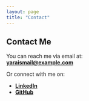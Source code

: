 ```yaml
---
layout: page
title: "Contact"
---
```


## Contact Me

You can reach me via email at:  
**yaraismail@example.com**  

Or connect with me on:
- **[LinkedIn](#)**
- **[GitHub](https://github.com/Mmynemious)**
